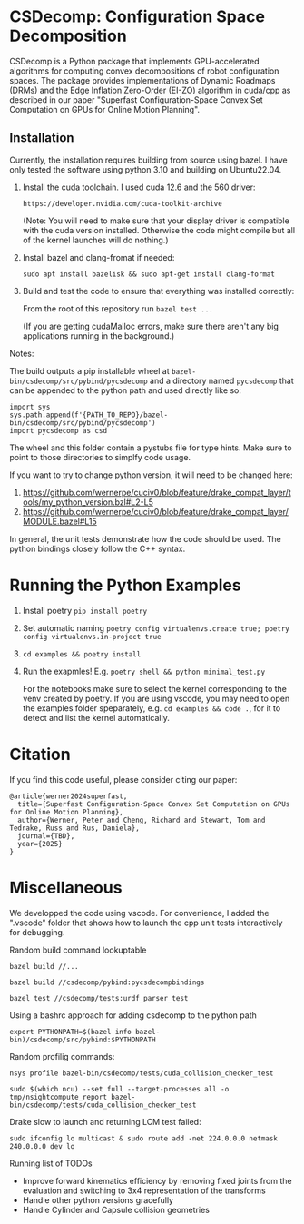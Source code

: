 # CSDecomp: Configuration Space Decomposition

CSDecomp is a Python package that implements GPU-accelerated algorithms for computing convex decompositions of robot configuration spaces. The package provides implementations of Dynamic Roadmaps (DRMs) and the Edge Inflation Zero-Order (EI-ZO) algorithm in cuda/cpp as described in our paper "Superfast Configuration-Space Convex Set Computation on GPUs for Online Motion Planning".

## Installation
Currently, the installation requires building from source using bazel. I have only tested the software using python 3.10 and building on Ubuntu22.04.

1. Install the cuda toolchain. I used cuda 12.6 and the 560 driver:

    `https://developer.nvidia.com/cuda-toolkit-archive`

    (Note: You will need to make sure that your display driver is compatible with the cuda version installed. Otherwise the code might compile but all of the kernel launches will do nothing.)

2. Install bazel and clang-fromat if needed:

    `sudo apt install bazelisk && sudo apt-get install clang-format`


3. Build and test the code to ensure that everything was installed correctly:
    
    From the root of this repository run `bazel test ...`

    (If you are getting cudaMalloc errors, make sure there aren't any big applications running in the background.)

Notes: 

The build outputs a pip installable wheel at `bazel-bin/csdecomp/src/pybind/pycsdecomp` and a directory named `pycsdecomp` that can be appended to the python path and used directly like so:

```
import sys
sys.path.append(f'{PATH_TO_REPO}/bazel-bin/csdecomp/src/pybind/pycsdecomp')
import pycsdecomp as csd
```
The wheel and this folder contain a pystubs file for type hints. Make sure to point to those directories to simplfy code usage. 


If you want to try to change python version, it will need to be changed here:
1. https://github.com/wernerpe/cuciv0/blob/feature/drake_compat_layer/tools/my_python_version.bzl#L2-L5
2. https://github.com/wernerpe/cuciv0/blob/feature/drake_compat_layer/MODULE.bazel#L15

In general, the unit tests demonstrate how the code should be used. The python bindings closely follow the C++ syntax.

# Running the Python Examples

1. Install poetry `pip install poetry` 

2. Set automatic naming `poetry config virtualenvs.create true; poetry config virtualenvs.in-project true`

3. `cd examples && poetry install`

4. Run the exapmles! 
E.g. `poetry shell && python minimal_test.py`

    For the notebooks make sure to select the kernel corresponding to the venv created by poetry. If you are using vscode, you may need to open the examples folder speparately, e.g. `cd examples && code .`, for it to detect and list the kernel automatically.

# Citation

If you find this code useful, please consider citing our paper:

```
@article{werner2024superfast,
  title={Superfast Configuration-Space Convex Set Computation on GPUs for Online Motion Planning},
  author={Werner, Peter and Cheng, Richard and Stewart, Tom and Tedrake, Russ and Rus, Daniela},
  journal={TBD},
  year={2025}
}
```

# Miscellaneous
We developped the code using vscode. For convenience, I added the ".vscode" folder that shows how to launch the cpp unit tests interactively for debugging.

Random build command lookuptable

`bazel build //...`

`bazel build //csdecomp/pybind:pycsdecompbindings`

`bazel test //csdecomp/tests:urdf_parser_test`

Using a bashrc approach for adding csdecomp to the python path

`export PYTHONPATH=$(bazel info bazel-bin)/csdecomp/src/pybind:$PYTHONPATH`

Random profilig commands:

`nsys profile bazel-bin/csdecomp/tests/cuda_collision_checker_test`

`sudo $(which ncu) --set full --target-processes all -o tmp/nsightcompute_report bazel-bin/csdecomp/tests/cuda_collision_checker_test`

Drake slow to launch and returning LCM test failed:

```sudo ifconfig lo multicast & sudo route add -net 224.0.0.0 netmask 240.0.0.0 dev lo ```


Running list of TODOs
* Improve forward kinematics efficiency by removing fixed joints from the evaluation and switching to 3x4 representation of the transforms
* Handle other python versions gracefully
* Handle Cylinder and Capsule collision geometries